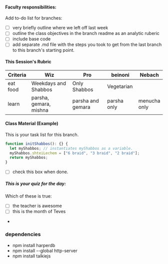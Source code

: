 #### Faculty responsibilities:

Add to-do list for branches:

- [ ] very briefly outline where we left off last week
- [ ] outline the class objectives in the branch readme as an analytic ruberic
- [ ] include base code
- [ ] add separate .md file with the steps you took to get from the last branch to this branch's starting point.

#### This Session's Rubric

| Criteria | Wiz                    | Pro               | beinoni     | Nebach            |
| -------- | ---------------------- | ----------------- | ----------- | ----------------- |
| eat food | Weekdays and Shabbos   | Only Shabbos      | Vegetarian  |                   |
| learn    | parsha, gemara, mishna | parsha and gemara | parsha only | menucha <br> only |

#### Class Material (Example)

This is your task list for this branch.

```javascript
function initShabbos(): {} {
  let myShabbos; // instantiates myShabbos as a variable.
  myShabbos.shteiLechem = ["6 braid", "3 braid", "2 braid"];
  return myShabbos;
}
```

- [ ] check this box when done.

<!-- <input type="text" id="name" name="name"/> -->

##### This is your quiz for the day:

Which of these is true:

- [ ] the teacher is awesome
- [ ] this is the month of Teves
-


### dependencies

- npm install harperdb
- npm install --global http-server
- npm install talkiejs